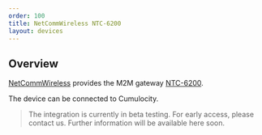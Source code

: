 ```yaml
---
order: 100
title: NetCommWireless NTC-6200
layout: devices
---
```


## Overview

[NetCommWireless](http://www.netcommwireless.com/) provides the M2M gateway [NTC-6200](http://www.netcommwireless.com/product/m2m/ntc-6200).

The device can be connected to Cumulocity.

> The integration is currently in beta testing. For early access, please contact us. Further information will be available here soon.

<!--
## Prerequisites

## Installation and registration

## Using Tixi Devices


## Troubleshooting
-->

